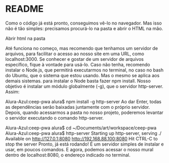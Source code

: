 # README

Como o código já está pronto, conseguimos vê-lo no navegador. Mas isso não é tão simples: precisamos procurá-lo na pasta e abrir o HTML na mão.

Abrir html na pasta

Até funciona no começo, mas recomendo que tenhamos um servidor de arquivos, para facilitar o acesso ao nosso site em uma URL, como localhost:3000. Se conhecer e gostar de um servidor de arquivos específico, fique à vontade para usá-lo. Caso não tenha, recomendo instalar o Node.js, que permitirá executarmos no terminal, no caso no bash do Ubuntu, que o sistema que estou usando. Mas o mesmo se aplica aos demais sistemas. para instalar o Node basta fazer npm install. Nosso objetivo é instalar um módulo globalmente (-g), que o servidor http-server. Assim:

Alura-Azul:ceep-pwa alura$ npm install -g http-server
Ao dar Enter, todas as dependências serão baixadas juntamente com o próprio servidor. Depois, quando acessarmos a pasta no nosso projeto, poderemos levantar o servidor executando o comando http-server.

Alura-Azul:ceep-pwa alura$ cd ~/Documents/art/workspace/ceep-pwa
Alura-Azul:ceep-pwa alura$ http-server
Starting up http-server, serving ./
Available on
  http://127.0.1:8080
  http://192.168.88.100:8080
Hit CTRL-C to stop the server
Pronto, já está rodando! É um servidor simples de instalar e usar, em poucos comandos. E agora, podemos acessar o nosso mural dentro de localhost:8080, o endereço indicado no terminal.
